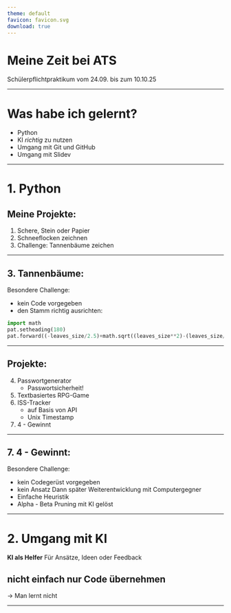 ```yaml
---
theme: default
favicon: favicon.svg
download: true
---
```


# Meine Zeit bei ATS
Schülerpflichtpraktikum vom 24.09. bis zum 10.10.25

---

# Was habe ich gelernt?
- Python
- KI *richtig* zu nutzen
- Umgang mit Git und GitHub
- Umgang mit Slidev

---

# 1. Python
## Meine Projekte:
1. Schere, Stein oder Papier
2. Schneeflocken zeichnen
3. Challenge: Tannenbäume zeichen

---

## 3. Tannenbäume:
Besondere Challenge:
  - kein Code vorgegeben
  - den Stamm richtig ausrichten:
  ```python
import math
pat.setheading(180)
pat.forward((-leaves_size/2.5)+math.sqrt((leaves_size**2)-(leaves_size/2)**2))
```

---

## Projekte:
4. Passwortgenerator
    - Passwortsicherheit!
5. Textbasiertes RPG-Game
6. ISS-Tracker
    - auf Basis von API
    - Unix Timestamp
7. 4 - Gewinnt

---

## 7. 4 - Gewinnt:
Besondere Challenge:
  - kein Codegerüst vorgegeben
  - kein Ansatz
Dann später Weiterentwicklung mit Computergegner
  - Einfache Heuristik
  - Alpha - Beta Pruning
mit KI gelöst

---

# 2. Umgang mit KI
**KI als Helfer**
Für Ansätze, Ideen oder Feedback
## **nicht einfach nur Code übernehmen**
  -> Man lernt nicht

---




